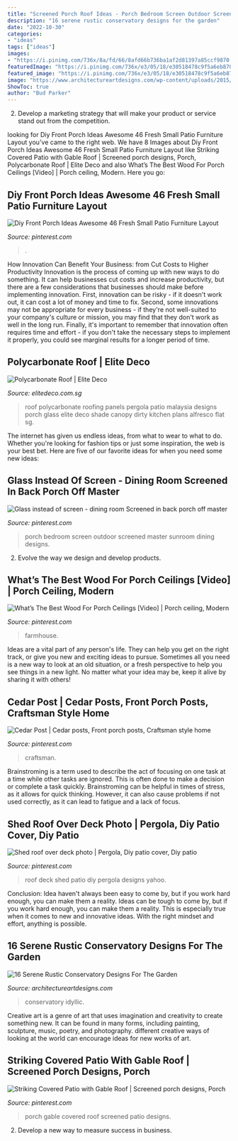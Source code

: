 ```yaml
---
title: "Screened Porch Roof Ideas - Porch Bedroom Screen Outdoor Screened Master Sunroom Dining Designs"
description: "16 serene rustic conservatory designs for the garden"
date: "2022-10-30"
categories:
- "ideas"
tags: ["ideas"]
images:
- "https://i.pinimg.com/736x/8a/fd/66/8afd66b736ba1af2d81397a85ccf9870.jpg"
featuredImage: "https://i.pinimg.com/736x/e3/05/18/e30518478c9f5a6eb870d32389283a9c.jpg"
featured_image: "https://i.pinimg.com/736x/e3/05/18/e30518478c9f5a6eb870d32389283a9c.jpg"
image: "https://www.architectureartdesigns.com/wp-content/uploads/2015/05/16-Serene-Rustic-Conservatory-Designs-For-The-Garden-8.jpg"
ShowToc: true
author: "Bud Parker"
---
```



2. Develop a marketing strategy that will make your product or service stand out from the competition.

	

		
looking for Diy Front Porch Ideas Awesome 46 Fresh Small Patio Furniture Layout you've came to the right web. We have 8 Images about Diy Front Porch Ideas Awesome 46 Fresh Small Patio Furniture Layout like Striking Covered Patio with Gable Roof | Screened porch designs, Porch, Polycarbonate Roof | Elite Deco and also What’s The Best Wood For Porch Ceilings [Video] | Porch ceiling, Modern. Here you go:
		
    
## Diy Front Porch Ideas Awesome 46 Fresh Small Patio Furniture Layout

<img loading=lazy src="https://i.pinimg.com/736x/fa/d2/96/fad29605e62e3c12d63fd223e6aa5ce4.jpg" onerror="this.onerror=null;this.src='https://tse3.mm.bing.net/th?id=OIP.NbulRDpzrfMdobKkAHAm-gHaLH&amp;pid=15.1';" alt="Diy Front Porch Ideas Awesome 46 Fresh Small Patio Furniture Layout">

_Source: pinterest.com_

>. 

	

How Innovation Can Benefit Your Business: from Cut Costs to Higher Productivity
Innovation is the process of coming up with new ways to do something. It can help businesses cut costs and increase productivity, but there are a few considerations that businesses should make before implementing innovation. First, innovation can be risky - if it doesn't work out, it can cost a lot of money and time to fix. Second, some innovations may not be appropriate for every business - if they're not well-suited to your company's culture or mission, you may find that they don't work as well in the long run. Finally, it's important to remember that innovation often requires time and effort - if you don't take the necessary steps to implement it properly, you could see marginal results for a longer period of time.

    
## Polycarbonate Roof | Elite Deco

<img loading=lazy src="http://www.elitedeco.com.sg/wp-content/uploads/2013/09/Polycarbonate-1-700x937.jpg" onerror="this.onerror=null;this.src='https://tse4.mm.bing.net/th?id=OIP.qlvCAyPk07wl9usTJ0SM5QHaJ6&amp;pid=15.1';" alt="Polycarbonate Roof | Elite Deco">

_Source: elitedeco.com.sg_

>roof polycarbonate roofing panels pergola patio malaysia designs porch glass elite deco shade canopy dirty kitchen plans alfresco flat sg. 

	

The internet has given us endless ideas, from what to wear to what to do. Whether you're looking for fashion tips or just some inspiration, the web is your best bet. Here are five of our favorite ideas for when you need some new ideas: 

    
## Glass Instead Of Screen - Dining Room Screened In Back Porch Off Master

<img loading=lazy src="https://i.pinimg.com/736x/1d/4c/4d/1d4c4d9ce942df359fd7773cea28b3a1.jpg" onerror="this.onerror=null;this.src='https://tse3.mm.bing.net/th?id=OIP.Uahhx4yXE8IZMvlNaSLwMAHaJ3&amp;pid=15.1';" alt="Glass instead of screen - dining room Screened in back porch off master">

_Source: pinterest.com_

>porch bedroom screen outdoor screened master sunroom dining designs. 

	

2. Evolve the way we design and develop products.

    
## What’s The Best Wood For Porch Ceilings [Video] | Porch Ceiling, Modern

<img loading=lazy src="https://i.pinimg.com/736x/8a/fd/66/8afd66b736ba1af2d81397a85ccf9870.jpg" onerror="this.onerror=null;this.src='https://tse4.mm.bing.net/th?id=OIP.-igRp5B1dmSUk08Gx1RKKgHaNK&amp;pid=15.1';" alt="What’s The Best Wood For Porch Ceilings [Video] | Porch ceiling, Modern">

_Source: pinterest.com_

>farmhouse. 

	

Ideas are a vital part of any person's life. They can help you get on the right track, or give you new and exciting ideas to pursue. Sometimes all you need is a new way to look at an old situation, or a fresh perspective to help you see things in a new light. No matter what your idea may be, keep it alive by sharing it with others!

    
## Cedar Post | Cedar Posts, Front Porch Posts, Craftsman Style Home

<img loading=lazy src="https://i.pinimg.com/736x/5f/32/6e/5f326e586c76337810b827c3a86e7914.jpg" onerror="this.onerror=null;this.src='https://tse4.mm.bing.net/th?id=OIP.zLI-C-BYdw8IZwFH7A5feAHaNK&amp;pid=15.1';" alt="Cedar Post | Cedar posts, Front porch posts, Craftsman style home">

_Source: pinterest.com_

>craftsman. 

	

Brainstroming is a term used to describe the act of focusing on one task at a time while other tasks are ignored. This is often done to make a decision or complete a task quickly. Brainstroming can be helpful in times of stress, as it allows for quick thinking. However, it can also cause problems if not used correctly, as it can lead to fatigue and a lack of focus.

    
## Shed Roof Over Deck Photo | Pergola, Diy Patio Cover, Diy Patio

<img loading=lazy src="https://i.pinimg.com/736x/bc/c8/83/bcc8830ca1cda027925147fb89dc73b7.jpg" onerror="this.onerror=null;this.src='https://tse4.mm.bing.net/th?id=OIP.51NVf2FoPLro1tsUEDd6PAHaJ4&amp;pid=15.1';" alt="Shed roof over deck photo | Pergola, Diy patio cover, Diy patio">

_Source: pinterest.com_

>roof deck shed patio diy pergola designs yahoo. 

	

Conclusion: Idea haven't always been easy to come by, but if you work hard enough, you can make them a reality.
Ideas can be tough to come by, but if you work hard enough, you can make them a reality. This is especially true when it comes to new and innovative ideas. With the right mindset and effort, anything is possible.

    
## 16 Serene Rustic Conservatory Designs For The Garden

<img loading=lazy src="https://www.architectureartdesigns.com/wp-content/uploads/2015/05/16-Serene-Rustic-Conservatory-Designs-For-The-Garden-8.jpg" onerror="this.onerror=null;this.src='https://tse2.mm.bing.net/th?id=OIP.35FD0Bbe1S4x9o6DZA13VQHaE8&amp;pid=15.1';" alt="16 Serene Rustic Conservatory Designs For The Garden">

_Source: architectureartdesigns.com_

>conservatory idyllic. 

	

Creative art is a genre of art that uses imagination and creativity to create something new. It can be found in many forms, including painting, sculpture, music, poetry, and photography. different creative ways of looking at the world can encourage ideas for new works of art.

    
## Striking Covered Patio With Gable Roof | Screened Porch Designs, Porch

<img loading=lazy src="https://i.pinimg.com/736x/e3/05/18/e30518478c9f5a6eb870d32389283a9c.jpg" onerror="this.onerror=null;this.src='https://tse1.mm.bing.net/th?id=OIP.sV_2e_J46F77Y4TPt-YvvQHaLH&amp;pid=15.1';" alt="Striking Covered Patio with Gable Roof | Screened porch designs, Porch">

_Source: pinterest.com_

>porch gable covered roof screened patio designs. 

	

2. Develop a new way to measure success in business.

